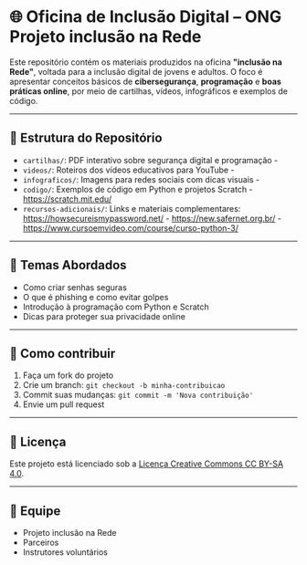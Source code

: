 
# 🌐 Oficina de Inclusão Digital – ONG Projeto inclusão na Rede

Este repositório contém os materiais produzidos na oficina **"inclusão na Rede"**, voltada para a inclusão digital de jovens e adultos. O foco é apresentar conceitos básicos de **cibersegurança**, **programação** e **boas práticas online**, por meio de cartilhas, vídeos, infográficos e exemplos de código.

---

## 📁 Estrutura do Repositório

- `cartilhas/`: PDF interativo sobre segurança digital e programação -
- `videos/`: Roteiros dos vídeos educativos para YouTube -
- `infograficos/`: Imagens para redes sociais com dicas visuais - 
- `codigo/`: Exemplos de código em Python e projetos Scratch - https://scratch.mit.edu/
- `recursos-adicionais/`: Links e materiais complementares: https://howsecureismypassword.net/ - https://new.safernet.org.br/ - https://www.cursoemvideo.com/course/curso-python-3/
  

---

## 🔐 Temas Abordados

- Como criar senhas seguras
- O que é phishing e como evitar golpes
- Introdução à programação com Python e Scratch
- Dicas para proteger sua privacidade online

---

## 📌 Como contribuir

1. Faça um fork do projeto
2. Crie um branch: `git checkout -b minha-contribuicao`
3. Commit suas mudanças: `git commit -m 'Nova contribuição'`
4. Envie um pull request

---

## 📄 Licença

Este projeto está licenciado sob a [Licença Creative Commons CC BY-SA 4.0](https://creativecommons.org/licenses/by-sa/4.0/deed.pt_BR).

---

## 👥 Equipe

- Projeto inclusão na Rede
- Parceiros
- Instrutores voluntários

